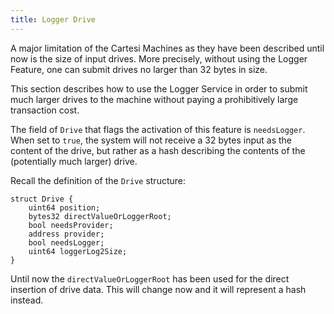 ```yaml
---
title: Logger Drive
---
```


A major limitation of the Cartesi Machines as they have been described until now is the size of input drives.
More precisely, without using the Logger Feature, one can submit drives no larger than 32 bytes in size.

This section describes how to use the Logger Service in order to submit much larger drives to the machine without paying a prohibitively large transaction cost.

The field of `Drive` that flags the activation of this feature is `needsLogger`.
When set to `true`, the system will not receive a 32 bytes input as the content of the drive, but rather as a hash describing the contents of the (potentially much larger) drive.

Recall the definition of the `Drive` structure:
```
struct Drive {
    uint64 position;
    bytes32 directValueOrLoggerRoot;
    bool needsProvider;
    address provider;
    bool needsLogger;
    uint64 loggerLog2Size;
}
```
Until now the `directValueOrLoggerRoot` has been used for the direct insertion of drive data. This will change now and it will represent a hash instead.
